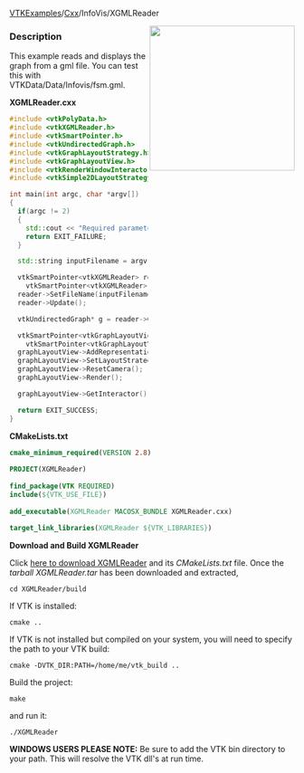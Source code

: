 [VTKExamples](Home)/[Cxx](Cxx)/InfoVis/XGMLReader

<img align="right" src="https://github.com/lorensen/VTKExamples/raw/master/Testing/Baseline/InfoVis/TestXGMLReader.png" width="256" />

### Description
This example reads and displays the graph from a gml file. You can test this with VTKData/Data/Infovis/fsm.gml.

**XGMLReader.cxx**
```c++
#include <vtkPolyData.h>
#include <vtkXGMLReader.h>
#include <vtkSmartPointer.h>
#include <vtkUndirectedGraph.h>
#include <vtkGraphLayoutStrategy.h>
#include <vtkGraphLayoutView.h>
#include <vtkRenderWindowInteractor.h>
#include <vtkSimple2DLayoutStrategy.h>

int main(int argc, char *argv[])
{
  if(argc != 2)
  {
    std::cout << "Required parameters: Filename" << std::endl;
    return EXIT_FAILURE;
  }

  std::string inputFilename = argv[1];

  vtkSmartPointer<vtkXGMLReader> reader =
    vtkSmartPointer<vtkXGMLReader>::New();
  reader->SetFileName(inputFilename.c_str());
  reader->Update();

  vtkUndirectedGraph* g = reader->GetOutput();

  vtkSmartPointer<vtkGraphLayoutView> graphLayoutView =
    vtkSmartPointer<vtkGraphLayoutView>::New();
  graphLayoutView->AddRepresentationFromInput(g);
  graphLayoutView->SetLayoutStrategy("Simple 2D");
  graphLayoutView->ResetCamera();
  graphLayoutView->Render();

  graphLayoutView->GetInteractor()->Start();

  return EXIT_SUCCESS;
}
```
**CMakeLists.txt**
```cmake
cmake_minimum_required(VERSION 2.8)
 
PROJECT(XGMLReader)
 
find_package(VTK REQUIRED)
include(${VTK_USE_FILE})
 
add_executable(XGMLReader MACOSX_BUNDLE XGMLReader.cxx)
 
target_link_libraries(XGMLReader ${VTK_LIBRARIES})
```

**Download and Build XGMLReader**

Click [here to download XGMLReader](https://github.com/lorensen/VTKWikiExamplesTarballs/raw/master/XGMLReader.tar) and its *CMakeLists.txt* file.
Once the *tarball XGMLReader.tar* has been downloaded and extracted,
```
cd XGMLReader/build 
```
If VTK is installed:
```
cmake ..
```
If VTK is not installed but compiled on your system, you will need to specify the path to your VTK build:
```
cmake -DVTK_DIR:PATH=/home/me/vtk_build ..
```
Build the project:
```
make
```
and run it:
```
./XGMLReader
```
**WINDOWS USERS PLEASE NOTE:** Be sure to add the VTK bin directory to your path. This will resolve the VTK dll's at run time.

